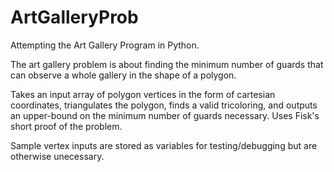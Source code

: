 # ArtGalleryProb
Attempting the Art Gallery Program in Python.

The art gallery problem is about finding the minimum number of guards that can observe a whole gallery in the shape of a polygon.

Takes an input array of polygon vertices in the form of cartesian coordinates, triangulates the polygon, finds a valid tricoloring, and outputs an upper-bound on the minimum number of guards necessary. Uses Fisk's short proof of the problem.

Sample vertex inputs are stored as variables for testing/debugging but are otherwise unecessary.
